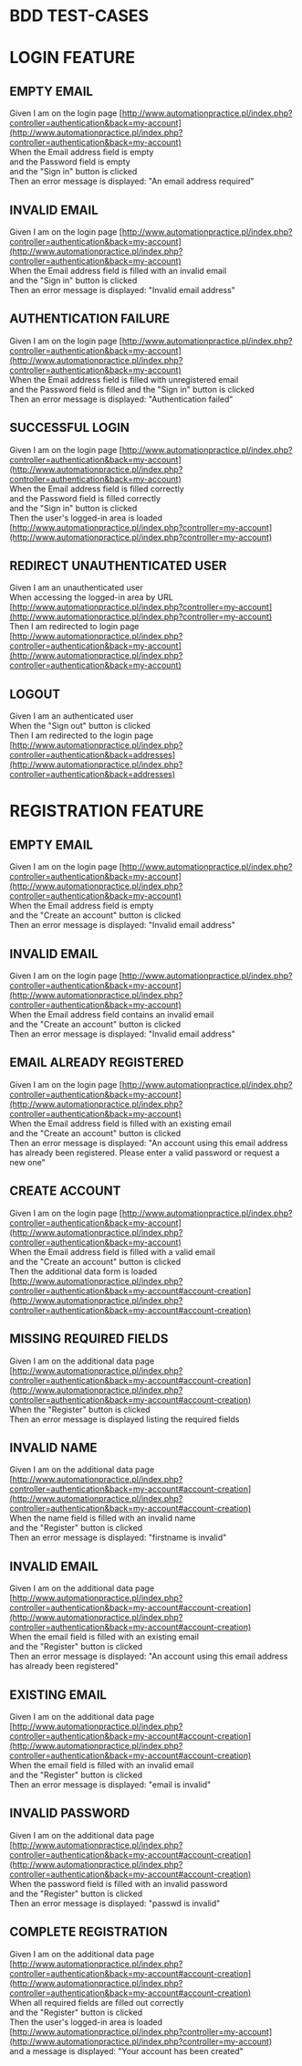 # BDD TEST-CASES

# LOGIN FEATURE

## EMPTY EMAIL
Given I am on the login page [http://www.automationpractice.pl/index.php?controller=authentication&back=my-account](http://www.automationpractice.pl/index.php?controller=authentication&back=my-account)  
When the Email address field is empty  
and the Password field is empty  
and the "Sign in" button is clicked  
Then an error message is displayed: "An email address required"

## INVALID EMAIL
Given I am on the login page [http://www.automationpractice.pl/index.php?controller=authentication&back=my-account](http://www.automationpractice.pl/index.php?controller=authentication&back=my-account)  
When the Email address field is filled with an invalid email  
and the "Sign in" button is clicked  
Then an error message is displayed: "Invalid email address"

## AUTHENTICATION FAILURE
Given I am on the login page [http://www.automationpractice.pl/index.php?controller=authentication&back=my-account](http://www.automationpractice.pl/index.php?controller=authentication&back=my-account)  
When the Email address field is filled with unregistered email  
and the Password field is filled
and the "Sign in" button is clicked  
Then an error message is displayed: "Authentication failed"

## SUCCESSFUL LOGIN
Given I am on the login page [http://www.automationpractice.pl/index.php?controller=authentication&back=my-account](http://www.automationpractice.pl/index.php?controller=authentication&back=my-account)  
When the Email address field is filled correctly  
and the Password field is filled correctly  
and the "Sign in" button is clicked  
Then the user's logged-in area is loaded [http://www.automationpractice.pl/index.php?controller=my-account](http://www.automationpractice.pl/index.php?controller=my-account)

## REDIRECT UNAUTHENTICATED USER
Given I am an unauthenticated user  
When accessing the logged-in area by URL [http://www.automationpractice.pl/index.php?controller=my-account](http://www.automationpractice.pl/index.php?controller=my-account)  
Then I am redirected to login page [http://www.automationpractice.pl/index.php?controller=authentication&back=my-account](http://www.automationpractice.pl/index.php?controller=authentication&back=my-account)

## LOGOUT
Given I am an authenticated user  
When the "Sign out" button is clicked  
Then I am redirected to the login page [http://www.automationpractice.pl/index.php?controller=authentication&back=addresses](http://www.automationpractice.pl/index.php?controller=authentication&back=addresses)

# REGISTRATION FEATURE

## EMPTY EMAIL
Given I am on the login page [http://www.automationpractice.pl/index.php?controller=authentication&back=my-account](http://www.automationpractice.pl/index.php?controller=authentication&back=my-account)  
When the Email address field is empty  
and the "Create an account" button is clicked  
Then an error message is displayed: "Invalid email address"

## INVALID EMAIL
Given I am on the login page [http://www.automationpractice.pl/index.php?controller=authentication&back=my-account](http://www.automationpractice.pl/index.php?controller=authentication&back=my-account)  
When the Email address field contains an invalid email  
and the "Create an account" button is clicked  
Then an error message is displayed: "Invalid email address"

## EMAIL ALREADY REGISTERED
Given I am on the login page [http://www.automationpractice.pl/index.php?controller=authentication&back=my-account](http://www.automationpractice.pl/index.php?controller=authentication&back=my-account)  
When the Email address field is filled with an existing email  
and the "Create an account" button is clicked  
Then an error message is displayed: "An account using this email address has already been registered. Please enter a valid password or request a new one"

## CREATE ACCOUNT
Given I am on the login page [http://www.automationpractice.pl/index.php?controller=authentication&back=my-account](http://www.automationpractice.pl/index.php?controller=authentication&back=my-account)  
When the Email address field is filled with a valid email  
and the "Create an account" button is clicked  
Then the additional data form is loaded [http://www.automationpractice.pl/index.php?controller=authentication&back=my-account#account-creation](http://www.automationpractice.pl/index.php?controller=authentication&back=my-account#account-creation)

## MISSING REQUIRED FIELDS
Given I am on the additional data page [http://www.automationpractice.pl/index.php?controller=authentication&back=my-account#account-creation](http://www.automationpractice.pl/index.php?controller=authentication&back=my-account#account-creation)  
When the "Register" button is clicked  
Then an error message is displayed listing the required fields

## INVALID NAME
Given I am on the additional data page [http://www.automationpractice.pl/index.php?controller=authentication&back=my-account#account-creation](http://www.automationpractice.pl/index.php?controller=authentication&back=my-account#account-creation)  
When the name field is filled with an invalid name  
and the "Register" button is clicked  
Then an error message is displayed: "firstname is invalid"

## INVALID EMAIL
Given I am on the additional data page [http://www.automationpractice.pl/index.php?controller=authentication&back=my-account#account-creation](http://www.automationpractice.pl/index.php?controller=authentication&back=my-account#account-creation)  
When the email field is filled with an existing email  
and the "Register" button is clicked  
Then an error message is displayed: "An account using this email address has already been registered"

## EXISTING EMAIL
Given I am on the additional data page [http://www.automationpractice.pl/index.php?controller=authentication&back=my-account#account-creation](http://www.automationpractice.pl/index.php?controller=authentication&back=my-account#account-creation)  
When the email field is filled with an invalid email  
and the "Register" button is clicked  
Then an error message is displayed: "email is invalid"

## INVALID PASSWORD
Given I am on the additional data page [http://www.automationpractice.pl/index.php?controller=authentication&back=my-account#account-creation](http://www.automationpractice.pl/index.php?controller=authentication&back=my-account#account-creation)  
When the password field is filled with an invalid password  
and the "Register" button is clicked  
Then an error message is displayed: "passwd is invalid"

## COMPLETE REGISTRATION
Given I am on the additional data page [http://www.automationpractice.pl/index.php?controller=authentication&back=my-account#account-creation](http://www.automationpractice.pl/index.php?controller=authentication&back=my-account#account-creation)  
When all required fields are filled out correctly  
and the "Register" button is clicked  
Then the user's logged-in area is loaded [http://www.automationpractice.pl/index.php?controller=my-account](http://www.automationpractice.pl/index.php?controller=my-account)  
and a message is displayed: "Your account has been created"